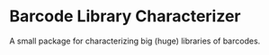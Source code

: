 # Barcode Library Characterizer

A small package for characterizing big (huge) libraries of barcodes.

